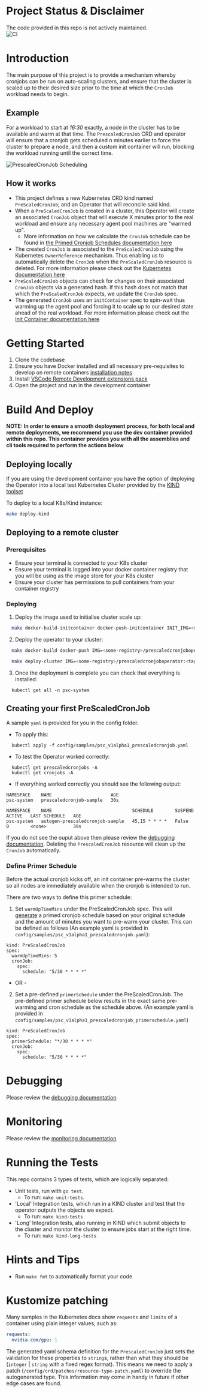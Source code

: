 # Project Status & Disclaimer
The code provided in this repo is not actively maintained.  
![CI](https://github.com/microsoft/k8s-cronjob-prescaler/workflows/CI/badge.svg)

# Introduction 
The main purpose of this project is to provide a mechanism whereby cronjobs can be run on auto-scaling clusters, and ensure that the cluster is scaled up to their desired size prior to the time at which the `CronJob` workload needs to begin.

## Example
For a workload to start at *16:30* exactly, a node in the cluster has to be available and warm at that time. The `PrescaledCronJob` CRD and operator will ensure that a cronjob gets scheduled n minutes earlier to force the cluster to prepare a node, and then a custom init container will run, blocking the workload running until the correct time. 

![PrescaledCronJob Scheduling](docs/prescaledcron.png)

## How it works
- This project defines a new Kubernetes CRD kind named `PreScaledCronJob`; and an Operator that will reconcile said kind.
- When a `PreScaledCronJob` is created in a cluster, this Operator will create an associated `CronJob` object that will execute X minutes prior to the real workload and ensure any necessary agent pool machines are "warmed up".
   - More information on how we calculate the `CronJob` schedule can be found in [the Primed Cronjob Schedules
 documentation here](docs/cronjobs.md)
- The created `CronJob` is associated to the `PreScaledCronJob` using the Kubernetes `OwnerReference` mechanism. Thus enabling us to automatically delete the `CronJob` when the `PreScaledCronJob` resource is deleted. For more information please check out the [Kubernetes documentation here](https://kubernetes.io/docs/concepts/workloads/controllers/garbage-collection/#owners-and-dependents)
- `PreScaledCronJob` objects can check for changes on their associated `CronJob` objects via a generated hash. If this hash does not match that which the `PreScaledCronJob` expects, we update the `CronJob` spec.
- The generated `CronJob` uses an `initContainer` spec to spin-wait thus warming up the agent pool and forcing it to scale up to our desired state ahead of the real workload. For more information please check out the [Init Container documentation here](https://kubernetes.io/docs/concepts/workloads/pods/init-containers/)

# Getting Started
1. Clone the codebase
2. Ensure you have Docker installed and all necessary pre-requisites to develop on remote containers [installation notes](https://code.visualstudio.com/docs/remote/containers#_installation)
3. Install [VSCode Remote Development extensions pack](https://aka.ms/vscode-remote/download/extension)
4. Open the project and run in the development container

# Build And Deploy

**NOTE: In order to ensure a smooth deployment process, for both local and remote deployments, we recommend you use the dev container provided within this repo. This container provides you with all the assemblies and cli tools required to perform the actions below**

## Deploying locally

If you are using the development container you have the option of deploying the Operator into a local test Kubernetes Cluster provided by the [KIND toolset](https://github.com/kubernetes-sigs/kind)

To deploy to a local K8s/Kind instance:
  ```bash
  make deploy-kind
  ```

## Deploying to a remote cluster

### Prerequisites 
- Ensure your terminal is connected to your K8s cluster
- Ensure your terminal is logged into your docker container registry that you will be using as the image store for your K8s cluster
- Ensure your cluster has permissions to pull containers from your container registry

### Deploying

1. Deploy the image used to initialise cluster scale up:

```bash
  make docker-build-initcontainer docker-push-initcontainer INIT_IMG=<some-registry>/initcontainer:<tag>
```
2. Deploy the operator to your cluster:

  ```bash
    make docker-build docker-push IMG=<some-registry>/prescaledcronjoboperator:<tag> INIT_IMG=<some-registry>/initcontainer:<tag>

    make deploy-cluster IMG=<some-registry>/prescaledcronjoboperator:<tag> INIT_IMG=<some-registry>/initcontainer:<tag>
  ```

3. Once the deployment is complete you can check that everything is installed:

```
  kubectl get all -n psc-system
```

## Creating your first PreScaledCronJob
A sample `yaml` is provided for you in the config folder.

- To apply this: 
```
  kubectl apply -f config/samples/psc_v1alpha1_prescaledcronjob.yaml
```

- To test the Operator worked correctly:
```
  kubectl get prescaledcronjobs -A
  kubectl get cronjobs -A
```

- If everything worked correctly you should see the following output:
```
NAMESPACE    NAME                      AGE
psc-system   prescaledcronjob-sample   30s

NAMESPACE    NAME                              SCHEDULE        SUSPEND   ACTIVE   LAST SCHEDULE   AGE
psc-system   autogen-prescaledcronjob-sample   45,15 * * * *   False     0        <none>          39s
```

If you do not see the ouput above then please review the [debugging documentation](docs/debugging.md). Deleting the `PrescaledCronJob` resource will clean up the `CronJob` automatically.

###  Define Primer Schedule
Before the actual cronjob kicks off, an init container pre-warms the cluster so all nodes are immediately available when the cronjob is intended to run.

There are two ways to define this primer schedule:
1. Set `warmUpTimeMins` under the PreScaledCronJob spec. This will [generate](docs/cronjobs.md) a primed cronjob schedule based on your original schedule and the amount of minutes you want to pre-warm your cluster. This can be defined as follows (An example yaml is provided in `config/samples/psc_v1alpha1_prescaledcronjob.yaml`):
```
kind: PreScaledCronJob
spec:
  warmUpTimeMins: 5
  cronJob:
    spec:
      schedule: "5/30 * * * *"
```
- OR -
2. Set a pre-defined `primerSchedule` under the PreScaledCronJob. The pre-defined primer schedule below results in the exact same pre-warming and cron schedule as the schedule above. (An example yaml is provided in `config/samples/psc_v1alpha1_prescaledcronjob_primerschedule.yaml`)
```
kind: PreScaledCronJob
spec:
  primerSchedule: "*/30 * * * *"
  cronJob:
    spec:
      schedule: "5/30 * * * *"
```


# Debugging

Please review the [debugging documentation](docs/debugging.md)

# Monitoring

Please review the [monitoring documentation](docs/monitoring.md)

# Running the Tests
This repo contains 3 types of tests, which are logically separated:
- Unit tests, run with `go test`.
  - To run: `make unit-tests`.
- 'Local' Integration tests, which run in a KIND cluster and test that the operator outputs the objects we expect.
  - To run: `make kind-tests` 
- 'Long' Integration tests, also running in KIND which submit objects to the cluster and monitor the cluster to ensure jobs start at the right time.
  - To run: `make kind-long-tests` 


# Hints and Tips
- Run `make fmt` to automatically format your code

# Kustomize patching
Many samples in the Kubernetes docs show `requests` and `limits` of a container using plain integer values, such as:
```yaml
requests:
  nvidia.com/gpu: 1
```
The generated yaml schema definition for the `PrescaledCronJob` just sets the validation for these properties to `string`s, rather than what they should be (`integer` | `string` with a fixed regex format). This means we need to apply a patch (`/config/crd/patches/resource-type-patch.yaml`) to override the autogenerated type. This information may come in handy in future if other edge cases are found. 
